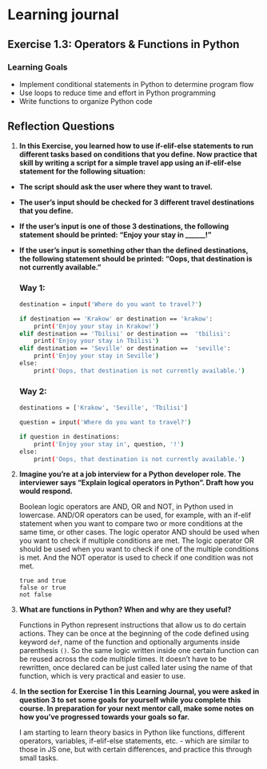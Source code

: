 # Learning journal

## Exercise 1.3: Operators & Functions in Python

### Learning Goals

- Implement conditional statements in Python to determine program flow
- Use loops to reduce time and effort in Python programming
- Write functions to organize Python code

## Reflection Questions

1. **In this Exercise, you learned how to use if-elif-else statements to run different tasks based on conditions that you define. Now practice that skill by writing a script for a simple travel app using an if-elif-else statement for the following situation:**
- **The script should ask the user where they want to travel.**
- **The user’s input should be checked for 3 different travel destinations that you define.**
- **If the user’s input is one of those 3 destinations, the following statement should be printed: “Enjoy your stay in ______!”**
- **If the user’s input is something other than the defined destinations, the following statement should be printed: “Oops, that destination is not currently available.”**
	
    ### Way 1:

    ```bash
    destination = input('Where do you want to travel?')

    if destination == 'Krakow' or destination == 'krakow':
        print('Enjoy your stay in Krakow!')
    elif destination == 'Tbilisi' or destination ==  'tbilisi':
        print('Enjoy your stay in Tbilisi')
    elif destination == 'Seville' or destination ==  'seville':
        print('Enjoy your stay in Seville')
    else:
        print('Oops, that destination is not currently available.')
    ```

    ### Way 2:

    ```bash
    destinations = ['Krakow', 'Seville', 'Tbilisi']

    question = input('Where do you want to travel?')

    if question in destinations:
        print('Enjoy your stay in', question, '!')
    else:
        print('Oops, that destination is not currently available.')
    ```

2. **Imagine you’re at a job interview for a Python developer role. The interviewer says “Explain logical operators in Python”. Draft how you would respond.**

    Boolean logic operators are AND, OR and NOT, in Python used in lowercase. AND/OR operators can be used, for example, with an if-elif statement when you want to compare two or more conditions at the same time, or other cases.
    The logic operator AND should be used when you want to check if multiple conditions are met. The logic operator OR should be used when you want  to check if one of the multiple conditions is met. And the NOT operator is used to check if one condition was not met.

    `true and true` <br/>
    `false or true` <br/>
    `not false`

3. **What are functions in Python? When and why are they useful?**

    Functions in Python represent instructions that allow us to do certain actions. They can be once at the beginning of the code defined using keyword `def`, name of the function and optionally arguments inside parenthesis `()`. So the same logic written inside one certain function can be reused across the code multiple times. It doesn’t have to be rewritten, once declared can be just called later using the name of that function, which is very practical and easier to use.

4. **In the section for Exercise 1 in this Learning Journal, you were asked in question 3 to set some goals for yourself while you complete this course.  In preparation for your next mentor call, make some notes on how you’ve progressed towards your goals so far.**

    I am starting to learn theory basics in Python like functions, different operators, variables, if-elif-else statements, etc. - which are similar to those in JS one, but with certain differences, and practice this through small tasks.
